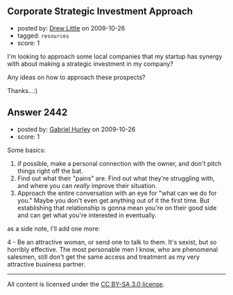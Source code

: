 ## Corporate Strategic Investment Approach

- posted by: [Drew Little](https://stackexchange.com/users/-1/1048-drew-little) on 2009-10-26
- tagged: `resources`
- score: 1

I'm looking to approach some local companies that my startup has synergy with about making a strategic investment in my company?

Any ideas on how to approach these prospects? 


Thanks...:)


## Answer 2442

- posted by: [Gabriel Hurley](https://stackexchange.com/users/-1/1005-gabriel-hurley) on 2009-10-26
- score: 1

Some basics:

 1. if possible, make a personal connection with the owner, and don't pitch things right off the bat.
 2. Find out what their "pains" are. Find out what they're struggling with, and where you can *really* improve their situation.
 3. Approach the entire conversation with an eye for "what can we do for you." Maybe you don't even get anything out of it the first time. But establishing that relationship is gonna mean you're on their good side and can get what you're interested in eventually.

as a side note, I'll add one more:

 4 - Be an attractive woman, or send one to talk to them. It's sexist, but so horribly effective. The most personable men I know, who are phenomenal salesmen, still don't get the same access and treatment as my very attractive business partner.



---

All content is licensed under the [CC BY-SA 3.0 license](https://creativecommons.org/licenses/by-sa/3.0/).
